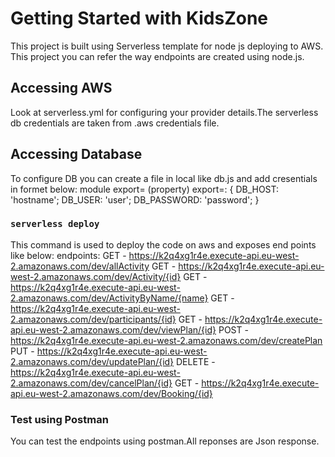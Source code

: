 # Getting Started with KidsZone
This project is built using Serverless template for node js deploying to AWS.
This project you can refer the way endpoints are created using node.js.

## Accessing AWS
Look at serverless.yml for configuring your provider details.The serverless db credentials are taken from .aws credentials file. 

## Accessing Database
To configure DB you can create a file in local like db.js and add cresentials
in formet below:
module export=
(property) export=: {
    DB_HOST: 'hostname';
    DB_USER: 'user';
    DB_PASSWORD: 'password';
}

### `serverless deploy` 
This command is used to deploy the code on aws and exposes end points like below:
endpoints:
  GET - https://k2q4xg1r4e.execute-api.eu-west-2.amazonaws.com/dev/allActivity
  GET - https://k2q4xg1r4e.execute-api.eu-west-2.amazonaws.com/dev/Activity/{id}
  GET - https://k2q4xg1r4e.execute-api.eu-west-2.amazonaws.com/dev/ActivityByName/{name}
  GET - https://k2q4xg1r4e.execute-api.eu-west-2.amazonaws.com/dev/participants/{id}
  GET - https://k2q4xg1r4e.execute-api.eu-west-2.amazonaws.com/dev/viewPlan/{id}
  POST - https://k2q4xg1r4e.execute-api.eu-west-2.amazonaws.com/dev/createPlan
  PUT - https://k2q4xg1r4e.execute-api.eu-west-2.amazonaws.com/dev/updatePlan/{id}
  DELETE - https://k2q4xg1r4e.execute-api.eu-west-2.amazonaws.com/dev/cancelPlan/{id}
  GET - https://k2q4xg1r4e.execute-api.eu-west-2.amazonaws.com/dev/Booking/{id}


### Test using Postman
You can test the endpoints using postman.All reponses are Json response.